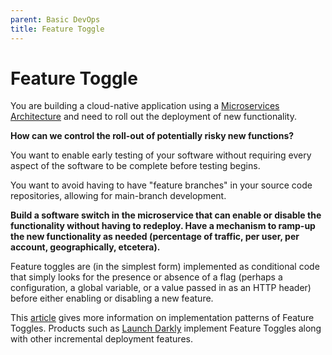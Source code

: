 ```yaml
---
parent: Basic DevOps
title: Feature Toggle
---
```

Feature Toggle
===

You are building a cloud-native application using a [Microservices Architecture](../Microservices/Microservices-Architecture.md) and need to roll out the deployment of new functionality.

**How can we control the roll-out of potentially risky new functions?**

You want to enable early testing of your software without requiring every aspect of the software to be complete before testing begins.

You want to avoid having to have "feature branches" in your source code repositories, allowing for main-branch development.

**Build a software switch in the microservice that can enable or disable the functionality without having to redeploy. Have a mechanism to ramp-up the new functionality as needed (percentage of traffic, per user, per account, geographically, etcetera).**

Feature toggles are (in the simplest form) implemented as conditional code that simply looks for the presence or absence of a flag (perhaps a configuration, a global variable, or a value passed in as an HTTP header) before either enabling or disabling a new feature.

This [article](https://martinfowler.com/articles/feature-toggles.html) gives more information on implementation patterns of Feature Toggles.  Products such as [Launch Darkly](https://launchdarkly.com) implement Feature Toggles along with other incremental deployment features. 

